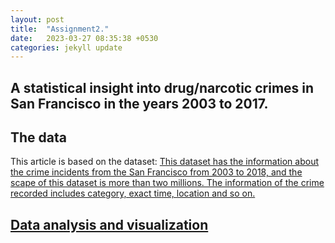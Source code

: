 ```yaml
---
layout: post
title:  "Assignment2."
date:   2023-03-27 08:35:38 +0530
categories: jekyll update
---
```


## A statistical insight into drug/narcotic crimes in San Francisco in the years 2003 to 2017.

## The data

This article is based on the dataset: <a href="https://data.sfgov.org/Public-Safety/Police-Department-Incident-Reports-Historical-2003/tmnf-yvry">
This dataset has the information about the crime incidents from the San Francisco from 2003 to 2018, and the scape of this dataset is more than two millions.
The information of the crime recorded includes category, exact time, location and so on.  

## Data analysis and visualization
